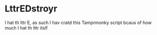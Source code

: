 # LttrEDstroyr
I hat th lttr E, as such I hav cratd this Tamprmonky script bcaus of how much I hat th lttr itslf
